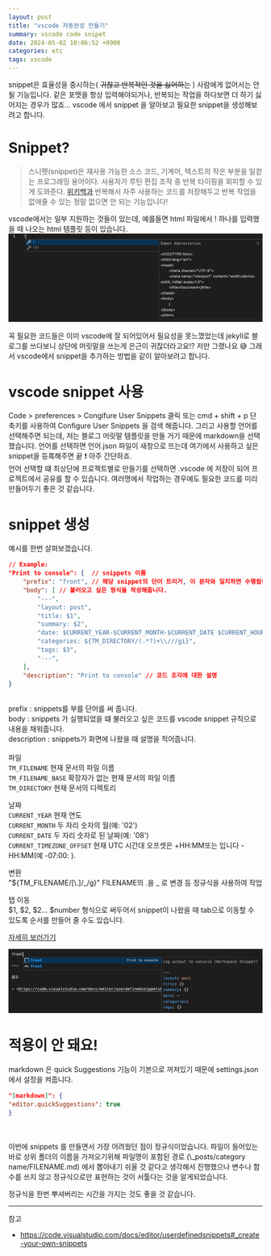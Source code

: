 ```yaml
---
layout: post
title: "vscode 자동완성 만들기"
summary: vscode code snipet
date: 2024-05-02 10:06:52 +0900
categories: etc
tags: vscode
---
```


snippet은 효율성을 중시하는( ~~귀찮고 반복적인 것을 싫어하는~~ ) 사람에게 없어서는 안될 기능입니다. 같은 포맷을 항상 입력해야되거나, 반복되는 작업을 하다보면 더 하기 싫어지는 경우가 많죠... vscode 에서 snippet 을 알아보고 필요한 snippet을 생성해보려고 합니다.

# Snippet?

> 스니펫(snippet)은 재사용 가능한 소스 코드, 기계어, 텍스트의 작은 부분을 일컫는 프로그래밍 용어이다. 사용자가 루틴 편집 조작 중 반복 타이핑을 회피할 수 있게 도와준다. [위키백과](https://ko.wikipedia.org/wiki/%EC%8A%A4%EB%8B%88%ED%8E%AB)
> 반복해서 자주 사용하는 코드를 저장해두고 반복 작업을 없애줄 수 있는 정말 없으면 안 되는 기능입니다!

vscode에서는 일부 지원하는 것들이 있는데, 예를들면 html 파일에서 ! 하나를 입력했을 때 나오는 html 템플릿 등이 있습니다.
![vscode_snippet](/assets/images/20240502/01.png)

꼭 필요한 코드들은 이미 vscode에 잘 되어있어서 필요성을 못느꼈었는데 jekyll로 블로그를 쓰다보니 상단에 머릿말을 쓰는게 은근이 귀찮더라고요!? 저만 그랬나요 😅 그래서 vscode에서 snippet을 추가하는 방법을 같이 알아보려고 합니다.

# vscode snippet 사용

Code > preferences > Congifure User Snippets 클릭 또는 cmd + shift + p 단축키를 사용하여 Configure User Snippets 을 검색 해줍니다.
그리고 사용할 언어를 선택해주면 되는데, 저는 블로그 머릿말 템플릿을 만들 거기 때문에 markdown을 선택했습니다. 언어를 선택하면 언어.json 파일이 새창으로 뜨는데 여기에서 사용하고 싶은 snippet을 등록해주면 끝 ❗️ 아주 간단하죠.
<br>
언어 선택할 떄 최상단에 프로젝트별로 만들기를 선택하면 .vscode 에 저장이 되어 프로젝트에서 공유를 할 수 있습니다. 여러명에서 작업하는 경우에도 필요한 코드를 미리 만들어두기 좋은 것 같습니다.

# snippet 생성

예시를 한번 살펴보겠습니다.

```json
// Example:
"Print to console": {  // snippets 이름
	"prefix": "front", // 해당 snippet의 단어 트리거, 이 문자와 일치하면 수행됩니다.
	"body": [ // 불러오고 싶은 형식을 작성해줍니다.
		"---",
		"layout: post",
		"title: $1",
		"summary: $2",
		"date: $CURRENT_YEAR-$CURRENT_MONTH-$CURRENT_DATE $CURRENT_HOUR:$CURRENT_MINUTE:$CURRENT_SECOND $CURRENT_TIMEZONE_OFFSET",
		"categories: ${TM_DIRECTORY/(.*?)+\\///gi}",
		"tags: $3",
		"---",
	],
	"description": "Print to console" // 코드 조각에 대한 설명
}
```

<br>prefix : snippets를 부를 단어를 써 줍니다.
<br>body : snippets 가 실행되었을 떄 불러오고 싶은 코드를 vscode snippet 규칙으로 내용을 채워줍니다.
<br>description : snippets가 화면에 나왔을 때 설명을 적어줍니다.
<br>
<br>
파일
<br><code>TM_FILENAME</code> 현재 문서의 파일 이름
<br><code>TM_FILENAME_BASE</code> 확장자가 없는 현재 문서의 파일 이름
<br><code>TM_DIRECTORY</code> 현재 문서의 디렉토리

날짜
<br><code>CURRENT_YEAR</code> 현재 연도
<br><code>CURRENT_MONTH</code> 두 자리 숫자의 월(예: '02')
<br><code>CURRENT_DATE</code> 두 자리 숫자로 된 날짜(예: '08')
<br><code>CURRENT_TIMEZONE_OFFSET</code> 현재 UTC 시간대 오프셋은 +HH:MM또는 입니다 -HH:MM(예 -07:00: ).

변환<br>
"${TM_FILENAME/[\\.]/\_/g}" <span class="h-yellow">FILENAME</span>의 .을 \_ 로 변경 등 정규식을 사용하여 작업

탭 이동<br>
$1, $2, $2...
$number 형식으로 써두어서 snippet이 나왔을 때 tab으로 이동할 수 있도록 순서를 만들어 줄 수도 있습니다.

[자세히 보러가기](https://code.visualstudio.com/docs/editor/userdefinedsnippets#_using-textmate-snippets)

![my_snippet](/assets/images/20240502/02.png)

# 적용이 안 돼요!

markdown 은 quick Suggestions 기능이 기본으로 꺼져있기 때문에 settings.json 에서 설정을 켜줍니다.

```json
"[markdown]": {
"editor.quickSuggestions": true
}
```

<br/>
<br/>
이번에 snippets 를 만들면서 가장 어려웠던 점이 정규식이었습니다. 파일이 들어있는 바로 상위 폴더의 이름을 가져오기위해 파일명이 포함된 경로 (\_posts/category name/FILENAME.md) 에서 뽑아내기 쉬울 것 같다고 생각해서 진행했으나 변수나 함수를 쓰지 않고 정규식으로만 표현하는 것이 서툴다는 것을 알게되었습니다.

정규식을 한번 뿌셔버리는 시간을 가지는 것도 좋을 것 같습니다.

---

참고

- <https://code.visualstudio.com/docs/editor/userdefinedsnippets#_create-your-own-snippets>
